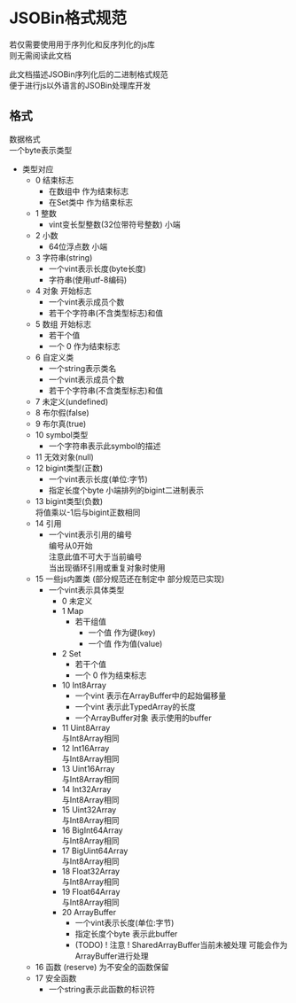 # JSOBin格式规范

若仅需要使用用于序列化和反序列化的js库   
则无需阅读此文档   

此文档描述JSOBin序列化后的二进制格式规范   
便于进行js以外语言的JSOBin处理库开发   


## 格式

数据格式   
一个byte表示类型   
+ 类型对应
    + 0 结束标志   
        + 在数组中 作为结束标志
        + 在Set类中 作为结束标志
    + 1 整数
        + vint变长型整数(32位带符号整数) 小端
    + 2 小数
        + 64位浮点数 小端
    + 3 字符串(string)
        + 一个vint表示长度(byte长度)
        + 字符串(使用utf-8编码)
    + 4 对象 开始标志
        + 一个vint表示成员个数
        + 若干个字符串(不含类型标志)和值
    + 5 数组 开始标志
        + 若干个值
        + 一个 0 作为结束标志
    + 6 自定义类
        + 一个string表示类名
        + 一个vint表示成员个数
        + 若干个字符串(不含类型标志)和值
    + 7 未定义(undefined)
    + 8 布尔假(false)
    + 9 布尔真(true)
    + 10 symbol类型
        + 一个字符串表示此symbol的描述
    + 11 无效对象(null)
    + 12 bigint类型(正数)
        + 一个vint表示长度(单位:字节)
        + 指定长度个byte 小端排列的bigint二进制表示
    + 13 bigint类型(负数)   
        将值乘以-1后与bigint正数相同
    + 14 引用
        + 一个vint表示引用的编号   
        编号从0开始   
        注意此值不可大于当前编号   
        当出现循环引用或重复对象时使用
    + 15 一些js内置类 (部分规范还在制定中 部分规范已实现)
        + 一个vint表示具体类型
            + 0 未定义
            + 1 Map
                + 若干组值
                    + 一个值 作为键(key)
                    + 一个值 作为值(value)
            + 2 Set
                + 若干个值
                + 一个 0 作为结束标志
            + 10 Int8Array   
                + 一个vint 表示在ArrayBuffer中的起始偏移量
                + 一个vint 表示此TypedArray的长度
                + 一个ArrayBuffer对象 表示使用的buffer
            + 11 Uint8Array   
                与Int8Array相同
            + 12 Int16Array   
                与Int8Array相同
            + 13 Uint16Array   
                与Int8Array相同
            + 14 Int32Array   
                与Int8Array相同
            + 15 Uint32Array   
                与Int8Array相同
            + 16 BigInt64Array   
                与Int8Array相同
            + 17 BigUint64Array   
                与Int8Array相同
            + 18 Float32Array   
                与Int8Array相同
            + 19 Float64Array   
                与Int8Array相同
            + 20 ArrayBuffer
                + 一个vint表示长度(单位:字节)
                + 指定长度个byte 表示此buffer
                + (TODO) ! 注意 ! SharedArrayBuffer当前未被处理 可能会作为ArrayBuffer进行处理
    + 16 函数 (reserve) 为不安全的函数保留
    + 17 安全函数
        + 一个string表示此函数的标识符
